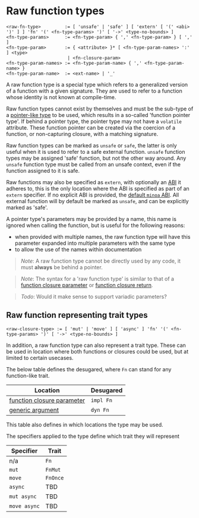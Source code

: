 # Raw function types
```
<raw-fn-type>         := [ 'unsafe' | 'safe' ] [ 'extern' [ '(' <abi> ')' ] ] 'fn' '(' <fn-type-params> ')' [ '->' <type-no-bounds> ]
<fn-type-params>      := <fn-type-param> { ',' <fn-type-param> } [ ',' ]
<fn-type-param>       := { <attribute> }* [ <fn-type-param-names> ':' ] <type>
                       | <fn-closure-param>
<fn-type-param-names> := <fn-type-param-name> { ',' <fn-type-param-name> }
<fn-type-param-name>  := <ext-name> | '_'
```

A raw function type is a special type which refers to a generalized version of a function with a given signature.
They are used to refer to a function whose identity is not known at compile-time.

Raw function types cannot exist by themselves and must be the sub-type of a [pointer-like type] to be used, which results in a so-called 'function pointer type'.
If behind a pointer type, the pointer type may not have a `volatile` attribute.
These function pointer can be created via the coercion of a function, or non-capturing closure, with a matching signature.

Raw function types can be marked as `unsafe` or `safe`, the latter is only useful when it is used to refer to a safe external function.
`unsafe` function types may be assigned 'safe' function, but not the other way around.
Any `unsafe` function type must be called from an unsafe context, even if the function assigned to it is safe.

Raw functions may also be specified as `extern`, with optionally an [ABI] it adheres to, this is the only location where the ABI is specified as part of an `extern` specifier.
If no explicit ABI is provided, the [default `minoa` ABI].
All external function will by default be marked as `unsafe`, and can be explicitly marked as 'safe'.

A pointer type's parameters may be provided by a name, this name is ignored when calling the function, but is useful for the following reasons:
- when provided with multiple names, the raw function type will have this parameter expanded into multiple parameters with the same type
- to allow the use of the names within documentation

> _Note_: A raw function type cannot be directly used by any code, it must **always** be behind a pointer.

> _Note_: The syntax for a 'raw function type' is similar to that of a [function closure parameter] or [function closure return].

> _Todo_: Would it make sense to support variadic parameters?


## Raw function representing trait types
```
<raw-closure-type> := [ 'mut' | 'move' ] [ 'async' ] 'fn' '(' <fn-type-params> ')' [ '->' <type-no-bounds> ]
```

In addition, a raw function type can also represent a trait type.
These can be used in location where both functions or closures could be used, but at limited to certain usecases.

The below table defines the desugared, where `Fn` can stand for any function-like trait.

Location                     | Desugared
-----------------------------|-----------
[function closure parameter] | `impl Fn`
[generic argument]           | `dyn Fn`

This table also defines in which locations the type may be used.

The specifiers applied to the type define which trait they will represent

Specifier    | Trait
-------------|----------
n/a          | `Fn`
`mut`        | `FnMut`
`move`       | `FnOnce`
`async`      | TBD
`mut async`  | TBD
`move async` | TBD




[pointer-like type]:          ../pointer-like-types.md
[trait types]:                ../trait-types.md
[ABI]:                        ../../../abi.md
[default `minoa` ABI]:        ../../../abi.md "Todo: fix section"
[function closure parameter]: ../../../items/functions.md "Todo: fix section"
[function closure return]:    ../../../items/functions.md "Todo: fix section"
[generic argument]:           ../../../generics.md#generic-arguments-